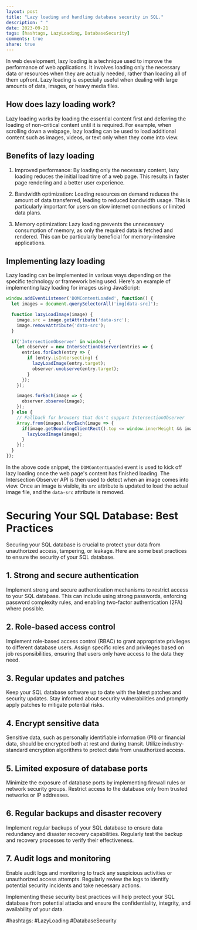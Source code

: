 ```yaml
---
layout: post
title: "Lazy loading and handling database security in SQL."
description: " "
date: 2023-09-21
tags: [hashtags, LazyLoading, DatabaseSecurity]
comments: true
share: true
---
```


In web development, lazy loading is a technique used to improve the performance of web applications. It involves loading only the necessary data or resources when they are actually needed, rather than loading all of them upfront. Lazy loading is especially useful when dealing with large amounts of data, images, or heavy media files.

## How does lazy loading work?

Lazy loading works by loading the essential content first and deferring the loading of non-critical content until it is required. For example, when scrolling down a webpage, lazy loading can be used to load additional content such as images, videos, or text only when they come into view.

## Benefits of lazy loading

1. Improved performance: By loading only the necessary content, lazy loading reduces the initial load time of a web page. This results in faster page rendering and a better user experience.

2. Bandwidth optimization: Loading resources on demand reduces the amount of data transferred, leading to reduced bandwidth usage. This is particularly important for users on slow internet connections or limited data plans.

3. Memory optimization: Lazy loading prevents the unnecessary consumption of memory, as only the required data is fetched and rendered. This can be particularly beneficial for memory-intensive applications.

## Implementing lazy loading

Lazy loading can be implemented in various ways depending on the specific technology or framework being used. Here's an example of implementing lazy loading for images using JavaScript:

```javascript
window.addEventListener('DOMContentLoaded', function() {
  let images = document.querySelectorAll('img[data-src]');

  function lazyLoadImage(image) {
    image.src = image.getAttribute('data-src');
    image.removeAttribute('data-src');
  }

  if('IntersectionObserver' in window) {
    let observer = new IntersectionObserver(entries => {
      entries.forEach(entry => {
        if (entry.isIntersecting) {
          lazyLoadImage(entry.target);
          observer.unobserve(entry.target);
        }
      });
    });

    images.forEach(image => {
      observer.observe(image);
    });
  } else {
    // Fallback for browsers that don't support IntersectionObserver
    Array.from(images).forEach(image => {
      if(image.getBoundingClientRect().top <= window.innerHeight && image.getBoundingClientRect().bottom >= 0 && getComputedStyle(image).display !== 'none'){
        lazyLoadImage(image);
      }
    });
  }
});
```

In the above code snippet, the `DOMContentLoaded` event is used to kick off lazy loading once the web page's content has finished loading. The Intersection Observer API is then used to detect when an image comes into view. Once an image is visible, its `src` attribute is updated to load the actual image file, and the `data-src` attribute is removed.

# Securing Your SQL Database: Best Practices

Securing your SQL database is crucial to protect your data from unauthorized access, tampering, or leakage. Here are some best practices to ensure the security of your SQL database.

## 1. Strong and secure authentication

Implement strong and secure authentication mechanisms to restrict access to your SQL database. This can include using strong passwords, enforcing password complexity rules, and enabling two-factor authentication (2FA) where possible.

## 2. Role-based access control

Implement role-based access control (RBAC) to grant appropriate privileges to different database users. Assign specific roles and privileges based on job responsibilities, ensuring that users only have access to the data they need.

## 3. Regular updates and patches

Keep your SQL database software up to date with the latest patches and security updates. Stay informed about security vulnerabilities and promptly apply patches to mitigate potential risks.

## 4. Encrypt sensitive data

Sensitive data, such as personally identifiable information (PII) or financial data, should be encrypted both at rest and during transit. Utilize industry-standard encryption algorithms to protect data from unauthorized access.

## 5. Limited exposure of database ports

Minimize the exposure of database ports by implementing firewall rules or network security groups. Restrict access to the database only from trusted networks or IP addresses.

## 6. Regular backups and disaster recovery

Implement regular backups of your SQL database to ensure data redundancy and disaster recovery capabilities. Regularly test the backup and recovery processes to verify their effectiveness.

## 7. Audit logs and monitoring

Enable audit logs and monitoring to track any suspicious activities or unauthorized access attempts. Regularly review the logs to identify potential security incidents and take necessary actions.

Implementing these security best practices will help protect your SQL database from potential attacks and ensure the confidentiality, integrity, and availability of your data.

#hashtags: #LazyLoading #DatabaseSecurity